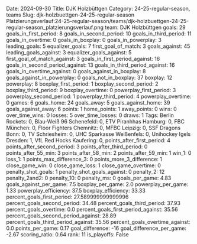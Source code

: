 Date: 2024-09-30
Title: DJK Holzbüttgen
Category: 24-25-regular-season, teams
Slug: djk-holzbuettgen-24-25-regular-season
Platzierungsverlauf:24-25-regular-season/teams/djk-holzbuettgen-24-25-regular-season_platzierungsverlauf.png
team: DJK Holzbüttgen
goals: 29
goals_in_first_period: 8
goals_in_second_period: 10
goals_in_third_period: 11
goals_in_overtime: 0
goals_in_boxplay: 0
goals_in_powerplay: 3
leading_goals: 5
equalizer_goals: 7
first_goal_of_match: 3
goals_against: 45
leading_goals_against: 3
equalizer_goals_against: 5
first_goal_of_match_against: 3
goals_in_first_period_against: 16
goals_in_second_period_against: 13
goals_in_third_period_against: 16
goals_in_overtime_against: 0
goals_against_in_boxplay: 8
goals_against_in_powerplay: 0
goals_not_in_boxplay: 37
boxplay: 12
powerplay: 8
boxplay_first_period: 1
boxplay_second_period: 2
boxplay_third_period: 9
boxplay_overtime: 0
powerplay_first_period: 3
powerplay_second_period: 1
powerplay_third_period: 4
powerplay_overtime: 0
games: 6
goals_home: 24
goals_away: 5
goals_against_home: 39
goals_against_away: 6
points: 1
home_points: 1
away_points: 0
wins: 0
over_time_wins: 0
losses: 5
over_time_losses: 0
draws: 1
Tags:  Berlin Rockets: 0,  Blau-Weiß 96 Schenefeld: 0,  ETV Piranhhas Hamburg: 0,  FBC München: 0,  Floor Fighters Chemnitz: 0,  MFBC Leipzig: 0,  SSF Dragons Bonn: 0,  TV Schriesheim: 0,  UHC Sparkasse Weißenfels: 0,  Unihockey Igels Dresden: 1,  VfL Red Hocks Kaufering: 0,
points_after_first_period: 4
points_after_second_period: 3
points_after_third_period: 0
points_after_55_min: 3
points_after_58_min: 2
points_after_59_min: 1
win_1: 0
loss_1: 1
points_max_difference_3: 0
points_more_3_difference: 1
close_game_win: 0
close_game_loss: 1
close_game_overtime: 0
penalty_shot_goals: 1
penalty_shot_goals_against: 0
penalty_2: 12
penalty_2and2: 0
penalty_10: 0
penalty_ms: 0
goals_per_game: 4.83
goals_against_per_game: 7.5
boxplay_per_game: 2.0
powerplay_per_game: 1.33
powerplay_efficiency: 37.5
boxplay_efficiency: 33.33
percent_goals_first_period: 27.589999999999996
percent_goals_second_period: 34.48
percent_goals_third_period: 37.93
percent_goals_overtime: 0.0
percent_goals_first_period_against: 35.56
percent_goals_second_period_against: 28.89
percent_goals_third_period_against: 35.56
percent_goals_overtime_against: 0.0
points_per_game: 0.17
goal_difference: -16
goal_difference_per_game: -2.67
scoring_ratio: 0.64
rank: 11
is_playoffs: False
